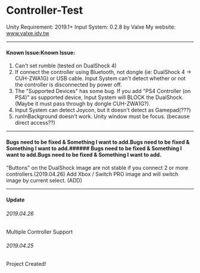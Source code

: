 # Controller-Test
Unity Requirement: 2019.1+
Input System: 0.2.8
by Valxe
My website: www.valxe.idv.tw

-----
#### Known Issue:Known Issue:
1. Can't set rumble (tested on DualShock 4)
2. If connect the controller using Bluetooth, not dongle (ie: DualShock 4 -> CUH-ZWA1G) or USB cable. Input System can't detect whether or not the controller is disconnected by power off.
3. The "Supported Devices" has some bug. If you add "PS4 Controller (on PS4)" as supported device, Input System will BLOCK the DualShock. (Maybe it must pass through by dongle CUH-ZWA1G?).
4. Input System can detect Joycon, but it doesn't detect as Gamepad(???)
5. runInBackground doesn't work. Unity window must be focus. (because direct access??)

-----
#### Bugs need to be fixed & Something I want to add.Bugs need to be fixed & Something I want to add.###### Bugs need to be fixed & Something I want to add.Bugs need to be fixed & Something I want to add.

"Buttons" on the DualShock image are not stable if you connect 2 or more controllers.(2019.04.26)
Add Xbox / Switch PRO image and will switch image by current select. (ADD)

-----
#### Update
###### 2019.04.26
Multiple Controller Support

###### 2019.04.25
Project Created!
